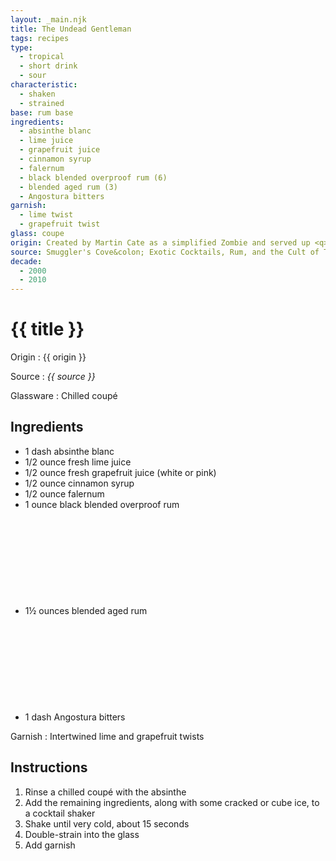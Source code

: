 ```yaml
---
layout: _main.njk
title: The Undead Gentleman
tags: recipes
type:
  - tropical
  - short drink
  - sour
characteristic:
  - shaken
  - strained
base: rum base
ingredients:
  - absinthe blanc
  - lime juice
  - grapefruit juice
  - cinnamon syrup
  - falernum
  - black blended overproof rum (6)
  - blended aged rum (3)
  - Angostura bitters
garnish:
  - lime twist
  - grapefruit twist
glass: coupe
origin: Created by Martin Cate as a simplified Zombie and served up <q>for the sophisticated savage.</q>
source: Smuggler's Cove&colon; Exotic Cocktails, Rum, and the Cult of Tiki
decade:
  - 2000
  - 2010
---
```

<!-- markdownlint-disable MD025 -->
# {{ title }}
<!-- markdownlint-disable MD025 -->

Origin
  : {{ origin }}

Source
  : <cite>{{ source }}</cite>

Glassware
  : Chilled coupé

## Ingredients

* 1 dash absinthe blanc
* 1/2 ounce fresh lime juice
* 1/2 ounce fresh grapefruit juice (white or pink)
* 1/2 ounce cinnamon syrup
* 1/2 ounce falernum
* 1 ounce black blended overproof rum<icon-l space="1em" class="bigger" label="(6)"><span class="with-icon"><svg class="icon"><use href="/assets/images/icons/circle-6.svg#circle-6"></use></svg></span></icon-l>
* 1&frac12; ounces blended aged rum<icon-l space="1em" class="bigger" label="(3)"><span class="with-icon"><svg class="icon"><use href="/assets/images/icons/circle-3.svg#circle-3"></use></svg></span></icon-l>
* 1 dash Angostura bitters

Garnish
  : Intertwined lime and grapefruit twists

## Instructions

1. Rinse a chilled coupé with the absinthe
2. Add the remaining ingredients, along with some cracked or cube ice, to a cocktail shaker
3. Shake until very cold, about 15 seconds
4. Double-strain into the glass
5. Add garnish
